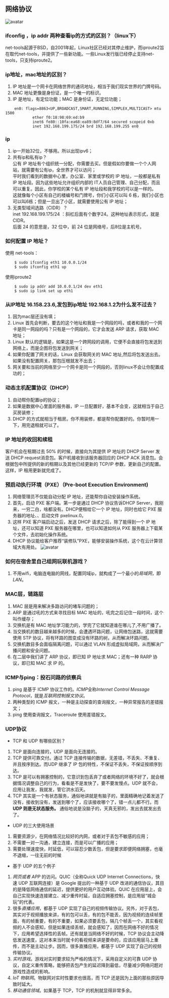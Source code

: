 ##  网络协议
![avatar](./img/1.jpg)

### ifconfig ，ip addr 两种查看ip的方式的区别？（linux下）
net-tools起源于BSD，自2001年起，Linux社区已经对其停止维护，而iproute2旨在取代net-tools，并提供了一些新功能。一些Linux发行版已经停止支持net-tools，只支持iproute2。

### ip地址，mac地址的区别？
1. IP 地址是一个网卡在网络世界的通讯地址，相当于我们现实世界的门牌号码。  
2. MAC 地址更像是身份证，是一个唯一的标识。  
3. IP 是地址，有定位功能；MAC 是身份证，无定位功能；
```shell
    en0: flags=8863<UP,BROADCAST,SMART,RUNNING,SIMPLEX,MULTICAST> mtu 1500
            ether f0:18:98:69:ed:b9
            inet6 fe80::10fa:ea68:ea89:8df7/64 secured scopeid 0xb
            inet 192.168.199.175/24 brd 192.168.199.255 en0
```

### ip
1. ip一开始32位，不够用。所以出现ipv6；  
2. 共有ip和私有ip？  
公有 IP 地址有个组织统一分配，你需要去买。但是假如你要做一个个人网站，就需要有公有ip，全世界才可以访问；  
平时我们看到的数据中心里，办公室、家里或学校的 IP 地址，一般都是私有 IP 地址段。因为这些地址允许组织内部的 IT人员自己管理、自己分配，而且可以重复。因此，你学校的某个私有 IP 地址段和我学校的可以是一样的。  
这就像每个小区有自己的楼编号和门牌号，你们小区可以叫 6 栋，我们小区也可以叫6栋；但是一旦出了小区，就需要使用公有 IP 地址；  
3. 无类型域间选路（CIDR）？  
inet 192.168.199.175/24  ：斜杠后面有个数字24。这种地址表示形式，就是 CIDR。  
后面 24 的意思是，32 位中，前 24 位是网络号，后8位是主机号。

### 如何配置 IP 地址？
使用 net-tools：
```shell
    $ sudo ifconfig eth1 10.0.0.1/24
    $ sudo ifconfig eth1 up
```
使用iproute2
```shell
    $ sudo ip addr add 10.0.0.1/24 dev eth1
    $ sudo ip link set up eth1
```
### 从IP地址 16.158.23.6,发包到ip地址 192.168.1.2为什么发不过去？
1. 因为mac层还没有填；
2. Linux 首先会判断，要去的这个地址和我是一个网段的吗，或者和我的一个网卡是同一网段的吗？只有是一个网段的，它才会发送 ARP 请求，获取 MAC 地址；
3. Linux 默认的逻辑是，如果这是一个跨网段的调用，它便不会直接将包发送到网络上，而是企图将包发送到网关；
4. 如果你配置了网关的话，Linux 会获取网关的 MAC 地址,然后将包发送出去。如果没有配置网关，那包压根就发不出去；
5. 网关要和当前的网络至少一个网卡是同一个网段的，否则linux不会让你配置成功的；

### 动态主机配置协议（DHCP）
1. 自动帮你配置ip的协议；
2. 如果是数据中心里面的服务器，IP 一旦配置好，基本不会变，这就相当于自己买房装修；
3. DHCP 的方式就相当于租房。你不用装修，都是帮你配置好的。你暂时用一下，用完退租就可以了。

### IP 地址的收回和续租
客户机会在租期过去 50% 的时候，直接向为其提供 IP 地址的 DHCP Server 发送 DHCP request消息包。客户机接收到该服务器回应的 DHCP ACK 消息包。会根据包中所提供的新的租期以及其他已经更新的 TCP/IP 参数，更新自己的配置。这样，IP 租用更新就完成了。

### 预启动执行环境（PXE）（Pre-boot Execution Environment)
1. 网络管理员不仅能自动分配 IP 地址，还能帮你自动安装操作系统。
2. 首先，启动 PXE 客户端。第一步是通过 DHCP 协议告诉DHCP Server，我刚来，一穷二白，啥都没有。DHCP便租给它一个 IP 地址，同时也给它 PXE 服务器的地址、、启动文件 pxelinux.0。
3. 这样 PXE 客户端启动之后，发送 DHCP 请求之后，除了能得到一个 IP 地址，还可以知道 PXE 服务器在哪里，也可以知道如何从 PXE 服务器上下载某个文件，去初始化操作系统。
4. DHCP 协议能给客户推荐“装修队”PXE，能够安装操作系统，这个在云计算领域大有用处。
![avatar](./img/2.jpg)

### 如何在宿舍里自己组网玩联机游戏？
1. 不用wifi，电脑连电脑的网线，配置同域ip，就构成了一个最小的*局域网*，即*LAN*。

###  MAC层，链路层
1. MAC 层是用来解决多路访问的堵车问题的；
2. ARP 是通过吼的方式来寻找目标 MAC 地址的，吼完之后记住一段时间，这个叫作缓存；
3. 交换机是有 MAC 地址学习能力的，学完了它就知道谁在哪儿了,不用广播了。
4. 当交换机的数目越来越多的时候，会遭遇环路问题，让网络包迷路，这就需要使用 STP 协议，将有环路的图变成没有环路的树，从而解决环路问题。
5. 交换机数目多会面临隔离问题，可以通过 VLAN 形成虚拟局域网，从而解决广播问题和安全问题。
6. 在二层中我们讲了 ARP 协议，即已知 IP 地址求 MAC；还有一种 RARP 协议，即已知 MAC 求 IP 的。

### ICMP与ping：投石问路的侦察兵
1. ping 是基于 ICMP 协议工作的。*ICMP*全称*Internet Control Message Protocol*，就是*互联网控制报文协议*。
2. 两种类型的 ICMP 报文，一种是主动探查的查询报文，一种异常报告的差错报文；
3. ping 使用查询报文，Traceroute 使用差错报文。

### UDP协议
* TCP 和 UDP 有哪些区别？
1. TCP 是面向连接的，UDP 是面向无连接的。
2. TCP 提供可靠交付。通过 TCP 连接传输的数据，无差错，不丢失、不重复、并且按序到达。而UDP 继承了 IP 包的特性，不保证不丢失，不保证按顺序到达。
3. TCP 是可以有拥塞控制的，它意识到包丢弃了或者网络的环境不好了，就会根据情况调整自己的行为，看看是不是发快了，要不要发慢点。UDP 就不会，应用让我发，我就发，管它洪水滔天。
4. TCP 其实是一个有状态服务，通俗地讲就是有脑子的，里面精确地记着发送了没有，接收到没有，发送到哪个了，应该接收哪个了，错一点儿都不行。而 **UDP 则是无状态服务。** 通俗地说是没脑子的，天真无邪的，发出去就发出去了。

* UDP 的三大使用场景
1. 需要资源少，在网络情况比较好的内网，或者对于丢包不敏感的应用；
2. 不需要一对一沟通，建立连接，而是可以广播的应用；
3. 需要处理速度快，时延低，可以容忍少数丢包，但是要求即便网络拥塞，也毫不退缩，一往无前的时候

* 基于 UDP 的五个例子
1. *网页或者 APP* 的访问。QUIC（全称Quick UDP Internet Connections，快速 UDP 互联网连接）是 Google 提出的一种基于 UDP 改进的通信协议，其目的是降低网络通信的延迟，提供更好的用户互动体验。QUIC 在应用层上，会自己实现快速连接建立、减少重传时延，自适应拥塞控制，是应用层“城会玩”的代表。
2. 很多*直播应用*，都基于 UDP 实现了自己的视频传输协议。另外，对于丢包，其实对于视频播放来讲，有的包可以丢，有的包不能丢，因为视频的连续帧里面，有的帧重要，有的不重要，如果必须要丢包，隔几个帧丢一个，其实看视频的人不会感知，但是如果连续丢帧，就会感知了，因而在网络不好的情况下，应用希望选择性的丢帧。还有就是当网络不好的时候，TCP 协议会主动降低发送速度，这对本来当时就卡的看视频来讲是要命的，应该应用层马上重传，而不是主动让步。因而，很多直播应用，都基于 UDP 实现了自己的视频传输协议。
3. *实时游戏*。游戏对实时要求较为严格的情况下，采用自定义的可靠 UDP 协议，自定义重传策略，能够把丢包产生的延迟降到最低，尽量减少网络问题对游戏性造成的影响。
4. *IoT 物联网*。物联网对实时性要求也很高，而 TCP 还是因为上面的那些原因导致时延大。
5. *移动通信领域*。如果基于 TCP，TCP 的机制就显得非常多余。





































